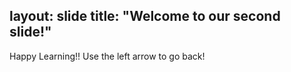 layout: slide
title: "Welcome to our second slide!"
---
Happy Learning!!
Use the left arrow to go back!